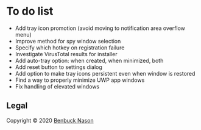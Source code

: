 # To do list

- Add tray icon promotion (avoid moving to notification area overflow menu)
- Improve method for spy window selection
- Specify which hotkey on registration failure
- Investigate VirusTotal results for installer
- Add auto-tray option: when created, when minimized, both
- Add reset button to settings dialog
- Add option to make tray icons persistent even when window is restored
- Find a way to properly minimize UWP app windows
- Fix handling of elevated windows

## Legal

Copyright &copy; 2020 [Benbuck Nason](<https://github.com/benbuck>)
